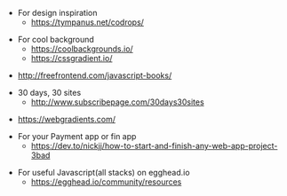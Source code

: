 * For design inspiration
  * https://tympanus.net/codrops/

- For cool background
  * https://coolbackgrounds.io/
  * https://cssgradient.io/

* http://freefrontend.com/javascript-books/

- 30 days, 30 sites
  * http://www.subscribepage.com/30days30sites

* https://webgradients.com/


- For your Payment app or fin app
  * https://dev.to/nickjj/how-to-start-and-finish-any-web-app-project-3bad

* For useful Javascript(all stacks) on egghead.io
  * https://egghead.io/community/resources
